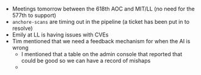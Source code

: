 * Meetings tomorrow between the 618th AOC and MIT/LL (no need for the 577th to support)
* `anchore-scans` are timing out in the pipeline (a ticket has been put in to resolve)
* Emily at LL is having issues with CVEs
* Tim mentioned that we need a feedback mechanism for when the AI is wrong
	* I mentioned that a table on the admin console that reported that could be good so we can have a record of mishaps
	* 
